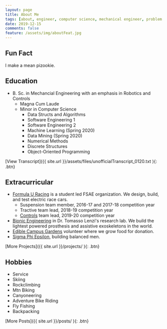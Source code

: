 ```yaml
---
layout: page
title: About Me
tags: [about, engineer, computer science, mechanical engineer, problem solver]
date: 2019-12-15
comments: false
feature: /assets/img/aboutFeat.jpg
---
```


## Fun Fact
I make a mean pizookie.

## Education
* B. Sc. in Mechancial Engineering with an emphasis in Robotics and Controls
    * Magna Cum Laude
    * Minor in Computer Science
        * Data Structs and Algorithms
        * Software Engineering 1
        * Software Engineering 2
        * Machine Learning (Spring 2020)
        * Data Mining (Spring 2020)
        * Numerical Methods
        * Discrete Structures
        * Object-Oriented Programming

[View Transcript]({{ site.url }}/assets/files/unofficialTranscript_0120.txt ){: .btn}


## Extracurricular
* <a href="https://formulau.racing">Formula U Racing</a> is a student led FSAE organization. We design, build, and test electric race cars.
    * Suspension team member, 2016-17 and 2017-18 competition year
    * Tractive team lead, 2018-19 competition year
    * <a href="https://github.com/FormulaU">Controls</a> team lead, 2019-20 competition year
    <!-- * Controls team lead, 2019-20 competition year -->
* <a href="https://belab.mech.utah.edu">Bionic Engineering</a> in Dr. Tomasso Lenzi's research lab. We build the lightest powered prosthesis and assistive exoskeletons in the world.
* <a href="https://sustainability.utah.edu/edible-campus-gardens/">Edible Campus Gardens</a> volunteer where we grow food for donation.
* <a href="https://utah.sigep.org/">Sigma Phi Epsilon,</a> building balanced men.

[More Projects]({{ site.url }}/projects/ ){: .btn}

<!-- Add some pics -->
## Hobbies
* Service
* Skiing
* Rockclimbing
* Mtn Biking
* Canyoneering
* Adventure Bike Riding
* Fly Fishing
* Backpacking

[More Posts]({{ site.url }}/posts/ ){: .btn}

